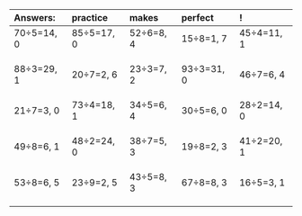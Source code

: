 | Answers: | practice | makes | perfect | ! |
| :--- | :--- | :--- | :--- | :--- |
| 70÷5=14, 0 | 85÷5=17, 0 | 52÷6=8, 4 | 15÷8=1, 7 | 45÷4=11, 1 | 
|   |   |   |   |   | 
|   |   |   |   |   | 
|   |   |   |   |   | 
| 88÷3=29, 1 | 20÷7=2, 6 | 23÷3=7, 2 | 93÷3=31, 0 | 46÷7=6, 4 | 
|   |   |   |   |   | 
|   |   |   |   |   | 
|   |   |   |   |   | 
| 21÷7=3, 0 | 73÷4=18, 1 | 34÷5=6, 4 | 30÷5=6, 0 | 28÷2=14, 0 | 
|   |   |   |   |   | 
|   |   |   |   |   | 
|   |   |   |   |   | 
| 49÷8=6, 1 | 48÷2=24, 0 | 38÷7=5, 3 | 19÷8=2, 3 | 41÷2=20, 1 | 
|   |   |   |   |   | 
|   |   |   |   |   | 
|   |   |   |   |   | 
| 53÷8=6, 5 | 23÷9=2, 5 | 43÷5=8, 3 | 67÷8=8, 3 | 16÷5=3, 1 | 
|   |   |   |   |   | 
|   |   |   |   |   | 
|   |   |   |   |   | 
